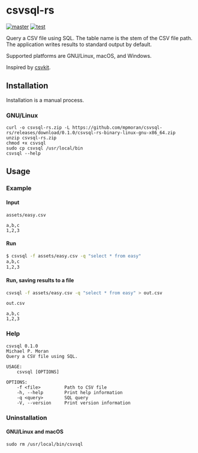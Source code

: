 # csvsql-rs

[![master](https://github.com/mpmoran/csvsql-rs/actions/workflows/master.yml/badge.svg)](https://github.com/mpmoran/csvsql-rs/actions/workflows/master.yml)
[![test](https://github.com/mpmoran/csvsql-rs/actions/workflows/test.yml/badge.svg)](https://github.com/mpmoran/csvsql-rs/actions/workflows/test.yml)

Query a CSV file using SQL. The table name is the stem of the CSV file path. The application writes results to standard output by default.

Supported platforms are GNU/Linux, macOS, and Windows.

Inspired by [csvkit](https://github.com/wireservice/csvkit).

## Installation

Installation is a manual process.

### GNU/Linux

```console
curl -o csvsql-rs.zip -L https://github.com/mpmoran/csvsql-rs/releases/download/0.1.0/csvsql-rs-binary-linux-gnu-x86_64.zip
unzip csvsql-rs.zip
chmod +x csvsql
sudo cp csvsql /usr/local/bin
csvsql --help
```

## Usage

### Example

#### Input

`assets/easy.csv`

```CSV
a,b,c
1,2,3

```

#### Run

```sh
$ csvsql -f assets/easy.csv -q "select * from easy"
a,b,c
1,2,3

```

#### Run, saving results to a file

```sh
csvsql -f assets/easy.csv -q "select * from easy" > out.csv
```

`out.csv`

```CSV
a,b,c
1,2,3

```

### Help

```console
csvsql 0.1.0
Michael P. Moran
Query a CSV file using SQL.

USAGE:
    csvsql [OPTIONS]

OPTIONS:
    -f <file>         Path to CSV file
    -h, --help        Print help information
    -q <query>        SQL query
    -V, --version     Print version information
```

### Uninstallation

#### GNU/Linux and macOS

```
sudo rm /usr/local/bin/csvsql
```
